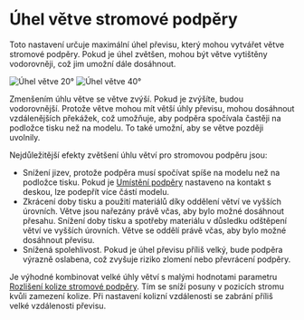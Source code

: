 Úhel větve stromové podpěry
====
Toto nastavení určuje maximální úhel převisu, který mohou vytvářet větve stromové podpěry. Pokud je úhel zvětšen, mohou být větve vytištěny vodorovněji, což jim umožní dále dosáhnout.

![Úhel větve 20°](../../../articles/images/support_tree_angle_20.png)
![Úhel větve 40°](../../../articles/images/support_tree_angle_40.png)

Zmenšením úhlu větve se větve zvýší. Pokud je zvýšíte, budou vodorovnější. Protože větve mohou mít větší úhly převisu, mohou dosáhnout vzdálenějších překážek, což umožňuje, aby podpěra spočívala častěji na podložce tisku než na modelu. To také umožní, aby se větve později uvolnily.

Nejdůležitější efekty zvětšení úhlu větví pro stromovou podpěru jsou:
* Snížení jizev, protože podpěra musí spočívat spíše na modelu než na podložce tisku. Pokud je [Umístění podpěry](../support/support_type.md) nastaveno na kontakt s deskou, lze podepřít více částí modelu.
* Zkrácení doby tisku a použití materiálů díky oddělení větví ve vyšších úrovních. Větve jsou nařezány právě včas, aby bylo možné dosáhnout přesahu. Snížení doby tisku a spotřeby materiálu v důsledku odštěpení větví ve vyšších úrovních. Větve se oddělí právě včas, aby bylo možné dosáhnout převisu.
* Snížená spolehlivost. Pokud je úhel převisu příliš velký, bude podpěra výrazně oslabena, což zvyšuje riziko zlomení nebo převrácení podpěry.

Je výhodné kombinovat velké úhly větví s malými hodnotami parametru [Rozlišení kolize stromové podpěry](support_tree_collision_resolution.md). Tím se sníží posuny v pozicích stromu kvůli zamezení kolize. Při nastavení kolizní vzdálenosti se zabrání příliš velké vzdálenosti převisu.